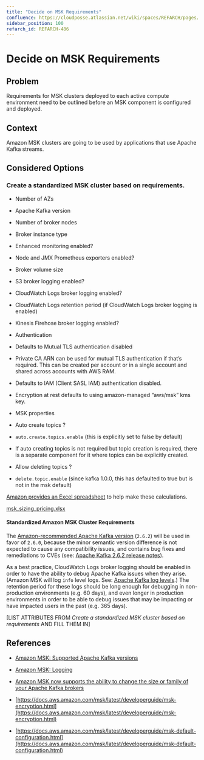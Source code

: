 ```yaml
---
title: "Decide on MSK Requirements"
confluence: https://cloudposse.atlassian.net/wiki/spaces/REFARCH/pages/1201537168/REFARCH-486+-+Decide+on+MSK+Requirements
sidebar_position: 100
refarch_id: REFARCH-486
---
```


# Decide on MSK Requirements

## Problem
Requirements for MSK clusters deployed to each active compute environment need to be outlined before an MSK component is configured and deployed.

## Context
Amazon MSK clusters are going to be used by applications that use Apache Kafka streams.

## Considered Options

### Create a standardized MSK cluster based on requirements.

- Number of AZs

- Apache Kafka version

- Number of broker nodes

- Broker instance type

- Enhanced monitoring enabled?

- Node and JMX Prometheus exporters enabled?

- Broker volume size

- S3 broker logging enabled?

- CloudWatch Logs broker logging enabled?

- CloudWatch Logs retention period (if CloudWatch Logs broker logging is enabled)

- Kinesis Firehose broker logging enabled?

- Authentication

- Defaults to Mutual TLS authentication disabled

- Private CA ARN can be used for mutual TLS authentication if that’s required. This can be created per account or in a single account and shared across accounts with AWS RAM.

- Defaults to IAM (Client SASL IAM) authentication disabled.

- Encryption at rest defaults to using amazon-managed “aws/msk” kms key.

- MSK properties

- Auto create topics ?

- `auto.create.topics.enable` (this is explicitly set to false by default)

- If auto creating topics is not required but topic creation is required, there is a separate component for it where topics can be explicitly created.

- Allow deleting topics ?

- `delete.topic.enable` (since kafka 1.0.0, this has defaulted to true but is not in the msk default)

[Amazon provides an Excel spreadsheet](https://amazonmsk.s3.amazonaws.com/MSK_Sizing_Pricing.xlsx) to help make these calculations.

[msk_sizing_pricing.xlsx](/assets/refarch/msk_sizing_pricing.xlsx)

#### Standardized Amazon MSK Cluster Requirements

The [Amazon-recommended Apache Kafka version](https://docs.aws.amazon.com/msk/latest/developerguide/supported-kafka-versions.html#2.6.2) (`2.6.2`) will be used in favor of `2.6.0`, because the minor semantic version difference is not expected to cause any compatibility issues, and contains bug fixes and remediations to CVEs (see: [Apache Kafka 2.6.2 release notes](https://downloads.apache.org/kafka/2.6.2/RELEASE_NOTES.html)).

As a best practice, CloudWatch Logs broker logging should be enabled in order to have the ability to debug Apache Kafka issues when they arise. (Amazon MSK will log `info` level logs. See: [Apache Kafka log levels](https://httpd.apache.org/docs/2.4/mod/core.html#loglevel).) The retention period for these logs should be long enough for debugging in non-production environments (e.g. 60 days), and even longer in production environments in order to be able to debug issues that may be impacting or have impacted users in the past (e.g. 365 days).

[LIST ATTRIBUTES FROM _Create a standardized MSK cluster based on requirements_ AND FILL THEM IN]

## References

- [Amazon MSK: Supported Apache Kafka versions](https://docs.aws.amazon.com/msk/latest/developerguide/supported-kafka-versions.html)

- [Amazon MSK: Logging](https://docs.aws.amazon.com/msk/latest/developerguide/msk-logging.html)

- [Amazon MSK now supports the ability to change the size or family of your Apache Kafka brokers](https://aws.amazon.com/about-aws/whats-new/2021/01/amazon-msk-now-supports-the-ability-to-change-the-size-or-family/)

- [https://docs.aws.amazon.com/msk/latest/developerguide/msk-encryption.html](https://docs.aws.amazon.com/msk/latest/developerguide/msk-encryption.html)

- [https://docs.aws.amazon.com/msk/latest/developerguide/msk-default-configuration.html](https://docs.aws.amazon.com/msk/latest/developerguide/msk-default-configuration.html)


